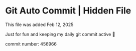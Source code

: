 # Git Auto Commit | Hidden File

This file was added Feb 12, 2025

Just for fun and keeping my daily git commit active 🤪

commit number: 456966
